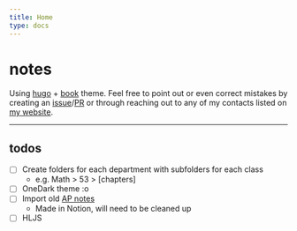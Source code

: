 ```yaml
---
title: Home
type: docs
---
```


# notes

Using [hugo](https://gohugo.io/) + [book](https://github.com/alex-shpak/hugo-book/) theme. Feel free to point out or even correct mistakes by creating an [issue](https://github.com/Mehvix/notes/issues/new)/[PR](https://github.com/Mehvix/notes/compare) or through reaching out to any of my contacts listed on [my website](https://www.mehvix.com).

---


## todos

- [ ] Create folders for each department with subfolders for each class 
    - e.g. Math > 53 > \[chapters]
- [ ] OneDark theme :o
- [ ] Import old [AP notes](https://github.com/Mehvix/ap-notes)
    - Made in Notion, will need to be cleaned up
- [ ] HLJS